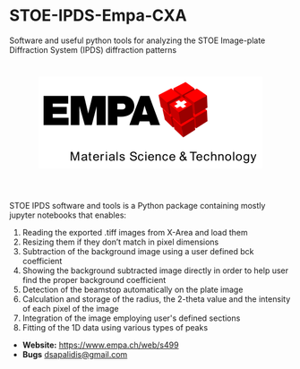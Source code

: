 # STOE-IPDS-Empa-CXA
Software and useful python tools for analyzing the STOE Image-plate Diffraction System (IPDS) diffraction patterns

<h1 align="center">
<img src="https://github.com/dsapalidis/mypackage/blob/Sapd-Tutorial/Sapaempa.svg" width="400">
</h1><br>

   
STOE IPDS software and tools is a Python package containing mostly jupyter notebooks that enables:
1. Reading the exported .tiff images from X-Area and load them
2. Resizing them if they don’t match in pixel dimensions
3. Subtraction of the background image using a user defined bck coefficient
4. Showing the background subtracted image directly in order to help user find the proper background coefficient
5. Detection of the beamstop automatically on the plate image
6. Calculation and storage of the radius, the 2-theta value and the intensity of each pixel of the image
7. Integration of the image employing user's defined sections
8. Fitting of the 1D data using various types of peaks
   

- **Website:** https://www.empa.ch/web/s499
- **Bugs** dsapalidis@gmail.com

